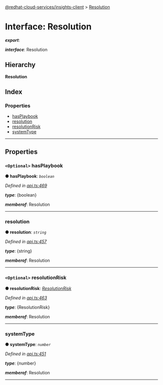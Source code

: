 [@redhat-cloud-services/insights-client](../README.md) > [Resolution](../interfaces/resolution.md)

# Interface: Resolution

*__export__*: 

*__interface__*: Resolution

## Hierarchy

**Resolution**

## Index

### Properties

* [hasPlaybook](resolution.md#hasplaybook)
* [resolution](resolution.md#resolution-1)
* [resolutionRisk](resolution.md#resolutionrisk)
* [systemType](resolution.md#systemtype)

---

## Properties

<a id="hasplaybook"></a>

### `<Optional>` hasPlaybook

**● hasPlaybook**: *`boolean`*

*Defined in [api.ts:469](https://github.com/RedHatInsights/javascript-clients/blob/master/packages/insights/api.ts#L469)*

*__type__*: {boolean}

*__memberof__*: Resolution

___
<a id="resolution-1"></a>

###  resolution

**● resolution**: *`string`*

*Defined in [api.ts:457](https://github.com/RedHatInsights/javascript-clients/blob/master/packages/insights/api.ts#L457)*

*__type__*: {string}

*__memberof__*: Resolution

___
<a id="resolutionrisk"></a>

### `<Optional>` resolutionRisk

**● resolutionRisk**: *[ResolutionRisk](resolutionrisk.md)*

*Defined in [api.ts:463](https://github.com/RedHatInsights/javascript-clients/blob/master/packages/insights/api.ts#L463)*

*__type__*: {ResolutionRisk}

*__memberof__*: Resolution

___
<a id="systemtype"></a>

###  systemType

**● systemType**: *`number`*

*Defined in [api.ts:451](https://github.com/RedHatInsights/javascript-clients/blob/master/packages/insights/api.ts#L451)*

*__type__*: {number}

*__memberof__*: Resolution

___

